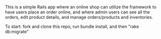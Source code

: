 This is a simple Rails app where an online shop can utilize the framework to have users place an order online, and where admin users can see all the orders, edit product details, and manage orders/products and inventories.

To start: fork and clone this repo, run bundle install, and then "rake db:migrate"
